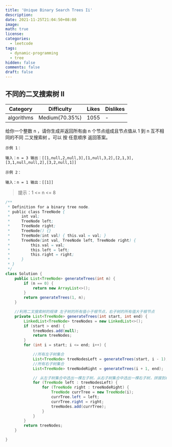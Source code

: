 ```yaml
---
title: 'Unique Binary Search Trees Ii'
description:
date: 2021-11-25T21:04:50+08:00
image:
math: true
license:
categories:
  - leetcode
tags:
  - dynamic-programming
  - tree
hidden: false
comments: false
draft: false
---
```


## 不同的二叉搜索树 II

| Category   | Difficulty     | Likes | Dislikes |
| ---------- | -------------- | ----- | -------- |
| algorithms | Medium(70.35%) | 1055  | -        |

给你一个整数 n ，请你生成并返回所有由 n 个节点组成且节点值从 1 到 n 互不相同的不同 二叉搜索树 。可以
按 任意顺序 返回答案。

```
示例 1：

输入：n = 3 输出：[[1,null,2,null,3],[1,null,3,2],[2,1,3],[3,1,null,null,2],[3,2,null,1]]
```

```
示例 2：

输入：n = 1 输出：[[1]]
```

> 提示：1 <= n <= 8


```java
/**
 * Definition for a binary tree node.
 * public class TreeNode {
 *     int val;
 *     TreeNode left;
 *     TreeNode right;
 *     TreeNode() {}
 *     TreeNode(int val) { this.val = val; }
 *     TreeNode(int val, TreeNode left, TreeNode right) {
 *         this.val = val;
 *         this.left = left;
 *         this.right = right;
 *     }
 * }
 */
class Solution {
    public List<TreeNode> generateTrees(int n) {
        if (n == 0) {
            return new ArrayList<>();
        }
        return generateTrees(1, n);
    }

    //利用二叉搜索树的规律 左子树的所有值小于根节点，右子树的所有值大于根节点
    private List<TreeNode> generateTrees(int start, int end) {
        LinkedList<TreeNode> treeNodes = new LinkedList<>();
        if (start > end) {
            treeNodes.add(null);
            return treeNodes;
        }
        for (int i = start; i <= end; i++) {

            //所有左子树集合
            List<TreeNode> treeNodesLeft = generateTrees(start, i - 1);
            //所有右子树集合
            List<TreeNode> treeNodeRight = generateTrees(i + 1, end);

            // 从左子树集合中选出一棵左子树，从右子树集合中选出一棵右子树，拼接到根节点 i 上
            for (TreeNode left : treeNodesLeft) {
                for (TreeNode right : treeNodeRight) {
                    TreeNode currTree = new TreeNode(i);
                    currTree.left = left;
                    currTree.right = right;
                    treeNodes.add(currTree);
                }
            }
        }
        return treeNodes;
    }

}
```

```java



```